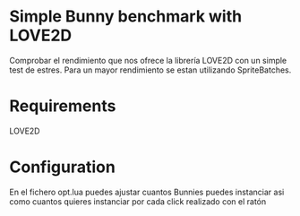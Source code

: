 # Simple Bunny benchmark with LOVE2D

Comprobar el rendimiento que nos ofrece la librería LOVE2D con un simple test de estres. Para un mayor rendimiento se estan utilizando SpriteBatches.


# Requirements

LOVE2D

# Configuration
En el fichero opt.lua puedes ajustar cuantos Bunnies puedes instanciar asi como cuantos quieres instanciar por cada click realizado con el ratón

